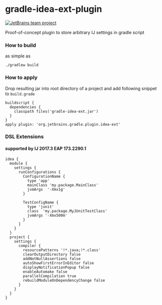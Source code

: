 # gradle-idea-ext-plugin

[![JetBrains team project](http://jb.gg/badges/team.svg)](https://confluence.jetbrains.com/display/ALL/JetBrains+on+GitHub)

Proof-of-concept plugin to store arbitrary IJ settings in gradle script

### How to build

as simple as

    ./gradlew build

### How to apply

Drop resulting jar into root directory of a project and add following snippet to `build.grade`

    buildscript {
      dependencies {
        classpath files('gradle-idea-ext.jar')
      }
    }
    apply plugin: 'org.jetbrains.gradle.plugin.idea-ext'

### DSL Extensions
#### supported by IJ 2017.3 EAP 173.2290.1

    idea {
      module {
        settings {
          runConfigurations {
            ConfigurationName {
              type 'app'
              mainClass 'my.package.MainClass'
              jvmArgs  '-Xmx1g'
            }
            
            TestConfigName {
              type 'junit'
              class  'my.package.MyJUnitTestClass'
              jvmArgs '-Xmx500m'
            }
          }
        }
      }
      project {
        settings {
          compiler {
            resourcePatterns '!*.java;!*.class'
            clearOutputDirectory false
            addNotNullAssertions false
            autoShowFirstErrorInEditor false
            displayNotificationPopup false
            enableAutomake false
            parallelCompilation true
            rebuildModuleOnDependencyChange false
          }
        }
      }
    }
      
      
